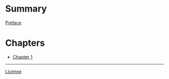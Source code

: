 # Summary

[Preface](./preface.md)

# Chapters

- [Chapter 1]()

---

[License](https://creativecommons.org/licenses/by-nc/4.0/deed.en)
